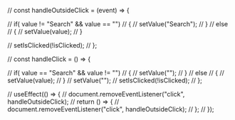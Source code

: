 //   const handleOutsideClick = (event) => {

//     if( value != "Search" && value == "")
//     {
//         setValue("Search");
//     }
//     else
//     {
//         setValue(value);
//     }
    
//     setIsClicked(!isClicked);
// };

// const handleClick = () => {
    
//     if( value == "Search" && value != "")
//     {
//         setValue("");
//     }
//     else
//     {
//         setValue(value);
//     }
//     setValue("");
//     setIsClicked(!isClicked);
//   };

//   useEffect(() => {
//     document.removeEventListener("click", handleOutsideClick);
//     return () => {
//       document.removeEventListener("click", handleOutsideClick);
//     };
//   });